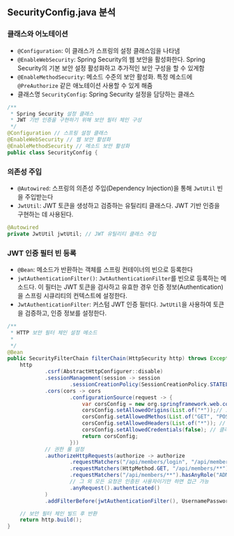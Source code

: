 ## SecurityConfig.java 분석
### 클래스와 어노테이션
- `@Configuration`: 이 클래스가 스프링의 설정 클래스임을 나타냄
- `@EnableWebSecurity`: Spring Security의 웹 보안을 활성화한다. Spring Security의 기본 보안 설정 활성화하고 추가적인 보안 구성을 할 수 있게함
- `@EnableMethodSecurity`: 메소드 수준의 보안 활성화. 특정 메소드에 `@PreAuthorize` 같은 애노테이션 사용할 수 있게 해줌
- 클래스명 `SecurityConfig`: Spring Security 설정을 담당하는 클래스
```java
/**
 * Spring Security 설정 클래스
 * JWT 기반 인증을 구현하기 위해 보안 필터 체인 구성
 */
@Configuration // 스프링 설정 클래스
@EnableWebSecurity // 웹 보안 활성화
@EnableMethodSecurity // 메소드 보안 활성화
public class SecurityConfig {
```
### 의존성 주입
- `@Autowired`: 스프링의 의존성 주입(Dependency Injection)을 통해 `JwtUtil` 빈을 주입받는다
- `JwtUtil`: JWT 토큰을 생성하고 검증하는 유틸리티 클래스다. JWT 기반 인증을 구현하는 데 사용된다.
```java
@Autowired
private JwtUtil jwtUtil; // JWT 유틸리티 클래스 주입
```
### JWT 인증 필터 빈 등록
- `@Bean`: 메소드가 반환하는 객체를 스프링 컨테이너의 빈으로 등록한다
- `jwtAuthenticationFilter()`: `JwtAuthenticationFilter`를 빈으로 등록하는 메소드다. 이 필터는 JWT 토큰을 검사하고 유효한 경우 인증 정보(Authentication)을 스프링 시큐리티의 컨텍스트에 설정한다.
- `JwtAuthenticationFilter`: 커스텀 JWT 인증 필터다. `JwtUtil`을 사용하여 토큰을 검증하고, 인증 정보를 설정한다.
```java
/**
 * HTTP 보안 필터 체인 설정 메소드
 * 
 */
@Bean
public SecurityFilterChain filterChain(HttpSecurity http) throws Exception {
    http
            .csrf(AbstractHttpConfigurer::disable)
            .sessionManagement(session -> session
                    .sessionCreationPolicy(SessionCreationPolicy.STATELESS))
            .cors(cors -> cors
                    .configurationSource(request -> {
                        var corsConfig = new org.springframework.web.cors.CorsConfiguration();
                        corsConfig.setAllowedOrigins(List.of("*"));// 모든 도메인 허용
                        corsConfig.setAllowedMethos(List.of("GET", "POST", "PUT", "DELETE", "OPTIONS"));
                        corsConfig.setAllowedHeaders(List.of("*")); // 
                        corsConfig.setAllowedCredentials(false); // 클라이언트가 인증 정보를 포함한 요청을 보낼 수 없도록 설정한다.
                        return corsConfig;
                    }))
            // 권한 룰 설정
            .authorizeHttpRequests(authorize -> authorize
                    .requestMatchers("/api/members/login", "/api/members/enroll", "/api/members/idchk").permitAll()
                    .requestMatchers(HttpMethod.GET, "/api/members/**").hasAnyRole("USER", "ADMIN")
                    .requestMatchers("/api/members/**").hasAnyRole("ADMIN")
                    // 그 외 모든 요청은 인증된 사용자이기만 하면 접근 가능
                    .anyRequest().authenticated()
            )
            .addFilterBefore(jwtAuthenticationFilter(), UsernamePasswordAuthenticationFilter.class);

    // 보안 필터 체인 빌드 후 반환
    return http.build();
}
```